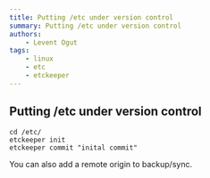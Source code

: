 ```yaml
---
title: Putting /etc under version control
summary: Putting /etc under version control
authors:
    - Levent Ogut
tags:
    - linux
    - etc
    - etckeeper
---
```

## Putting /etc under version control

```shell
cd /etc/
etckeeper init
etckeeper commit "inital commit"
```

You can also add a remote origin to backup/sync.
